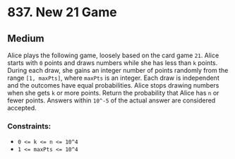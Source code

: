 # 837. New 21 Game

## Medium

Alice plays the following game, loosely based on the card game `21`. Alice starts with `0` points and draws numbers
while she has less than `k` points. During each draw, she gains an integer number of points randomly from the range
`[1, maxPts]`, where `maxPts` is an integer. Each draw is independent and the outcomes have equal probabilities. Alice
stops drawing numbers when she gets `k` or more points. Return the probability that Alice has `n` or fewer points.
Answers within `10^-5` of the actual answer are considered accepted.

### Constraints:

- `0 <= k <= n <= 10^4`
- `1 <= maxPts <= 10^4`
